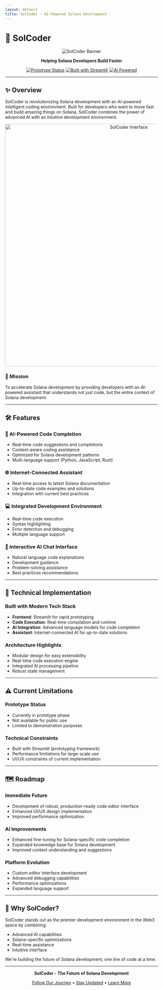 ```yaml
---
layout: default
title: SolCoder - AI-Powered Solana Development
---
```


# 🚀 SolCoder

<div align="center">

![SolCoder Banner](insert_banner_url_here)

**Helping Solana Developers Build Faster**

[![Prototype Status](https://img.shields.io/badge/Status-Prototype-yellow.svg)]()
[![Built with Streamlit](https://img.shields.io/badge/Built_with-Streamlit-FF4B4B.svg)]()
[![AI Powered](https://img.shields.io/badge/AI-Powered-blue.svg)]()

</div>

---

## ✨ Overview

SolCoder is revolutionizing Solana development with an AI-powered intelligent coding environment. Built for developers who want to move fast and build amazing things on Solana, SolCoder combines the power of advanced AI with an intuitive development environment.

<div align="center">
<img src="insert_screenshot_url_here" alt="SolCoder Interface" width="800"/>
</div>

### 🎯 Mission
To accelerate Solana development by providing developers with an AI-powered assistant that understands not just code, but the entire context of Solana development.

---

## 🛠️ Features

### 🤖 AI-Powered Code Completion
- Real-time code suggestions and completions
- Context-aware coding assistance
- Optimized for Solana development patterns
- Multi-language support (Python, JavaScript, Rust)

### 🌐 Internet-Connected Assistant
- Real-time access to latest Solana documentation
- Up-to-date code examples and solutions
- Integration with current best practices

### 💻 Integrated Development Environment
- Real-time code execution
- Syntax highlighting
- Error detection and debugging
- Multiple language support

### 💬 Interactive AI Chat Interface
- Natural language code explanations
- Development guidance
- Problem-solving assistance
- Best practices recommendations

---

## 🔧 Technical Implementation

### Built with Modern Tech Stack
- **Frontend**: Streamlit for rapid prototyping
- **Code Execution**: Real-time compilation and runtime
- **AI Integration**: Advanced language models for code completion
- **Assistant**: Internet-connected AI for up-to-date solutions

### Architecture Highlights
- Modular design for easy extensibility
- Real-time code execution engine
- Integrated AI processing pipeline
- Robust state management

---

## ⚠️ Current Limitations

### Prototype Status
- Currently in prototype phase
- Not available for public use
- Limited to demonstration purposes

### Technical Constraints
- Built with Streamlit (prototyping framework)
- Performance limitations for large-scale use
- UI/UX constraints of current implementation

---

## 🗺️ Roadmap

### Immediate Future
- Development of robust, production-ready code editor interface
- Enhanced UI/UX design implementation
- Improved performance optimization

### AI Improvements
- Enhanced fine-tuning for Solana-specific code completion
- Expanded knowledge base for Solana development
- Improved context understanding and suggestions

### Platform Evolution
- Custom editor interface development
- Advanced debugging capabilities
- Performance optimizations
- Expanded language support

---

## 🌟 Why SolCoder?

SolCoder stands out as the premier development environment in the Web3 space by combining:
- Advanced AI capabilities
- Solana-specific optimizations
- Real-time assistance
- Intuitive interface

We're building the future of Solana development, one line of code at a time.

---

<div align="center">

**SolCoder - The Future of Solana Development**

[Follow Our Journey](#) • [Stay Updated](#) • [Learn More](#)

</div>
